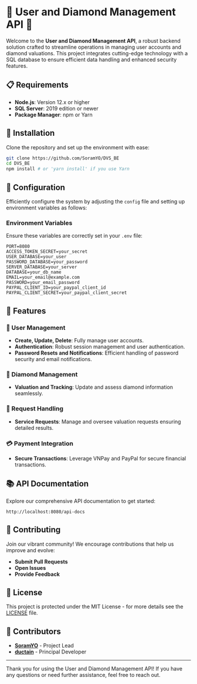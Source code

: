 
# 💎 User and Diamond Management API 💎

Welcome to the **User and Diamond Management API**, a robust backend solution crafted to streamline operations in managing user accounts and diamond valuations. This project integrates cutting-edge technology with a SQL database to ensure efficient data handling and enhanced security features.

## 📋 Requirements

- **Node.js**: Version 12.x or higher
- **SQL Server**: 2019 edition or newer
- **Package Manager**: npm or Yarn

## 🚀 Installation

Clone the repository and set up the environment with ease:

```bash
git clone https://github.com/SoramYO/DVS_BE
cd DVS_BE
npm install # or 'yarn install' if you use Yarn
```

## 🔧 Configuration

Efficiently configure the system by adjusting the `config` file and setting up environment variables as follows:

### Environment Variables

Ensure these variables are correctly set in your `.env` file:

```env
PORT=8080
ACCESS_TOKEN_SECRET=your_secret
USER_DATABASE=your_user
PASSWORD_DATABASE=your_password
SERVER_DATABASE=your_server
DATABASE=your_db_name
EMAIL=your_email@example.com
PASSWORD=your_email_password
PAYPAL_CLIENT_ID=your_paypal_client_id
PAYPAL_CLIENT_SECRET=your_paypal_client_secret
```

## 🌟 Features

### 👤 User Management
- **Create, Update, Delete**: Fully manage user accounts.
- **Authentication**: Robust session management and user authentication.
- **Password Resets and Notifications**: Efficient handling of password security and email notifications.

### 💎 Diamond Management
- **Valuation and Tracking**: Update and assess diamond information seamlessly.

### 📝 Request Handling
- **Service Requests**: Manage and oversee valuation requests ensuring detailed results.

### 💳 Payment Integration
- **Secure Transactions**: Leverage VNPay and PayPal for secure financial transactions.

## 📚 API Documentation

Explore our comprehensive API documentation to get started:

```url
http://localhost:8080/api-docs
```

## 🤝 Contributing

Join our vibrant community! We encourage contributions that help us improve and evolve:

- **Submit Pull Requests**
- **Open Issues**
- **Provide Feedback**

## 📄 License

This project is protected under the MIT License - for more details see the [LICENSE](LICENSE) file.

## 👥 Contributors

- **[SoramYO](https://github.com/SoramYO)** - Project Lead
- **[ductain](https://github.com/ductain)** - Principal Developer

---

Thank you for using the User and Diamond Management API! If you have any questions or need further assistance, feel free to reach out.
